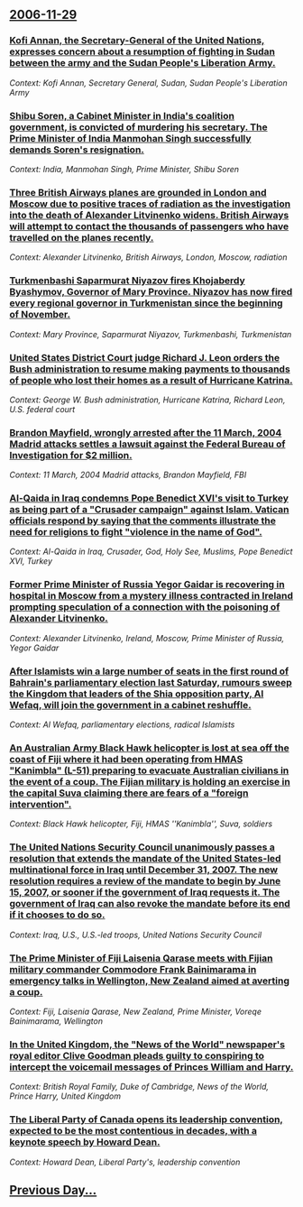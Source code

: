 ## [2006-11-29](/news/2006/11/29/index.md)

### [ Kofi Annan, the Secretary-General of the United Nations, expresses concern about a resumption of fighting in Sudan between the army and the Sudan People's Liberation Army. ](/news/2006/11/29/kofi-annan-the-secretary-general-of-the-united-nations-expresses-concern-about-a-resumption-of-fighting-in-sudan-between-the-army-and-the.md)
_Context: Kofi Annan, Secretary General, Sudan, Sudan People's Liberation Army_

### [ Shibu Soren, a Cabinet Minister in India's coalition government, is convicted of murdering his secretary. The Prime Minister of India Manmohan Singh successfully demands Soren's resignation. ](/news/2006/11/29/shibu-soren-a-cabinet-minister-in-india-s-coalition-government-is-convicted-of-murdering-his-secretary-the-prime-minister-of-india-manmo.md)
_Context: India, Manmohan Singh, Prime Minister, Shibu Soren_

### [ Three British Airways planes are grounded in London and Moscow due to positive traces of radiation as the investigation into the death of Alexander Litvinenko widens. British Airways will attempt to contact the thousands of passengers who have travelled on the planes recently. ](/news/2006/11/29/three-british-airways-planes-are-grounded-in-london-and-moscow-due-to-positive-traces-of-radiation-as-the-investigation-into-the-death-of-a.md)
_Context: Alexander Litvinenko, British Airways, London, Moscow, radiation_

### [ Turkmenbashi Saparmurat Niyazov fires Khojaberdy Byashymov, Governor of Mary Province. Niyazov has now fired every regional governor in Turkmenistan since the beginning of November. ](/news/2006/11/29/turkmenbashi-saparmurat-niyazov-fires-khojaberdy-byashymov-governor-of-mary-province-niyazov-has-now-fired-every-regional-governor-in-tur.md)
_Context: Mary Province, Saparmurat Niyazov, Turkmenbashi, Turkmenistan_

### [ United States District Court judge Richard J. Leon orders the Bush administration to resume making payments to thousands of people who lost their homes as a result of Hurricane Katrina. ](/news/2006/11/29/united-states-district-court-judge-richard-j-leon-orders-the-bush-administration-to-resume-making-payments-to-thousands-of-people-who-lost.md)
_Context: George W. Bush administration, Hurricane Katrina, Richard Leon, U.S. federal court_

### [ Brandon Mayfield, wrongly arrested after the 11 March, 2004 Madrid attacks settles a lawsuit against the Federal Bureau of Investigation for $2 million. ](/news/2006/11/29/brandon-mayfield-wrongly-arrested-after-the-11-march-2004-madrid-attacks-settles-a-lawsuit-against-the-federal-bureau-of-investigation-fo.md)
_Context: 11 March, 2004 Madrid attacks, Brandon Mayfield, FBI_

### [ Al-Qaida in Iraq condemns Pope Benedict XVI's visit to Turkey as being part of a "Crusader campaign" against Islam. Vatican officials respond by saying that the comments illustrate the need for religions to fight "violence in the name of God". ](/news/2006/11/29/al-qaida-in-iraq-condemns-pope-benedict-xvi-s-visit-to-turkey-as-being-part-of-a-crusader-campaign-against-islam-vatican-officials-respo.md)
_Context: Al-Qaida in Iraq, Crusader, God, Holy See, Muslims, Pope Benedict XVI, Turkey_

### [ Former Prime Minister of Russia Yegor Gaidar is recovering in hospital in Moscow from a mystery illness contracted in Ireland prompting speculation of a connection with the poisoning of Alexander Litvinenko. ](/news/2006/11/29/former-prime-minister-of-russia-yegor-gaidar-is-recovering-in-hospital-in-moscow-from-a-mystery-illness-contracted-in-ireland-prompting-spe.md)
_Context: Alexander Litvinenko, Ireland, Moscow, Prime Minister of Russia, Yegor Gaidar_

### [ After Islamists win a large number of seats in the first round of Bahrain's parliamentary election last Saturday, rumours sweep the Kingdom that leaders of the Shia opposition party, Al Wefaq, will join the government in a cabinet reshuffle. ](/news/2006/11/29/after-islamists-win-a-large-number-of-seats-in-the-first-round-of-bahrain-s-parliamentary-election-last-saturday-rumours-sweep-the-kingdom.md)
_Context: Al Wefaq, parliamentary elections, radical Islamists_

### [ An Australian Army Black Hawk helicopter is lost at sea off the coast of Fiji where it had been operating from HMAS "Kanimbla" (L-51) preparing to evacuate Australian civilians in the event of a coup. The Fijian military is holding an exercise in the capital Suva claiming there are fears of a "foreign intervention". ](/news/2006/11/29/an-australian-army-black-hawk-helicopter-is-lost-at-sea-off-the-coast-of-fiji-where-it-had-been-operating-from-hmas-kanimbla-l-51-prepa.md)
_Context: Black Hawk helicopter, Fiji, HMAS ''Kanimbla'', Suva, soldiers_

### [ The United Nations Security Council unanimously passes a resolution that extends the mandate of the United States-led multinational force in Iraq until December 31, 2007. The new resolution requires a review of the mandate to begin by June 15, 2007, or sooner if the government of Iraq requests it. The government of Iraq can also revoke the mandate before its end if it chooses to do so. ](/news/2006/11/29/the-united-nations-security-council-unanimously-passes-a-resolution-that-extends-the-mandate-of-the-united-states-led-multinational-force-i.md)
_Context: Iraq, U.S., U.S.-led troops, United Nations Security Council_

### [ The Prime Minister of Fiji Laisenia Qarase meets with Fijian military commander Commodore Frank Bainimarama in emergency talks in Wellington, New Zealand aimed at averting a coup. ](/news/2006/11/29/the-prime-minister-of-fiji-laisenia-qarase-meets-with-fijian-military-commander-commodore-frank-bainimarama-in-emergency-talks-in-wellingto.md)
_Context: Fiji, Laisenia Qarase, New Zealand, Prime Minister, Voreqe Bainimarama, Wellington_

### [ In the United Kingdom, the "News of the World" newspaper's royal editor Clive Goodman pleads guilty to conspiring to intercept the voicemail messages of Princes William and Harry. ](/news/2006/11/29/in-the-united-kingdom-the-news-of-the-world-newspaper-s-royal-editor-clive-goodman-pleads-guilty-to-conspiring-to-intercept-the-voicemai.md)
_Context: British Royal Family, Duke of Cambridge, News of the World, Prince Harry, United Kingdom_

### [ The Liberal Party of Canada opens its leadership convention, expected to be the most contentious in decades, with a keynote speech by Howard Dean. ](/news/2006/11/29/the-liberal-party-of-canada-opens-its-leadership-convention-expected-to-be-the-most-contentious-in-decades-with-a-keynote-speech-by-howar.md)
_Context: Howard Dean, Liberal Party's, leadership convention_

## [Previous Day...](/news/2006/11/28/index.md)

